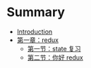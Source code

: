 # Summary

- [Introduction](README.md)
- [第一章：redux](./redux/index.md)
  - [第一节：state 复习](./redux/1-state.md)
  - [第二节：你好 redux](./redux/2-hello-redux.md)